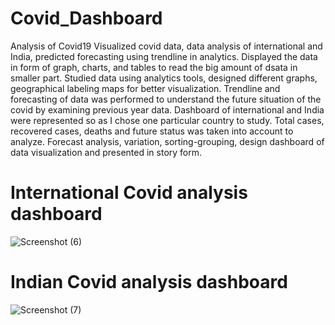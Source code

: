 # Covid_Dashboard
Analysis of Covid19
Visualized covid data, data analysis of international and India, predicted forecasting using trendline in analytics.
Displayed the data in form of graph, charts, and tables to read the big amount of dsata in  smaller part.
Studied data using analytics tools, designed different graphs, geographical labeling maps for better visualization.
Trendline and forecasting of data was performed to understand the future situation of the covid by examining previous year data.
Dashboard of international and India were represented so as I chose one particular country to study.
Total cases, recovered cases, deaths and future status was taken into account to analyze.
Forecast analysis, variation, sorting-grouping, design dashboard of data visualization and presented in story form.

# International Covid analysis dashboard 
![Screenshot (6)](https://user-images.githubusercontent.com/113060739/188996534-8bd4cca1-8377-4deb-bd5e-10cd264f07ea.png)

# Indian Covid analysis dashboard 
![Screenshot (7)](https://user-images.githubusercontent.com/113060739/188996556-67ee2b14-399e-4bc8-b078-d1265ba6a411.png)

